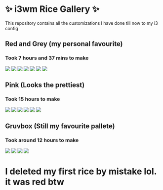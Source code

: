# ✨ i3wm Rice Gallery ✨
This repository contains all the customizations I have done till now to my i3 config

## Red and Grey (my personal favourite)
### Took 7 hours and 37 mins to make
<img src="https://raw.githubusercontent.com/RiotisWeird/i3wm-Rice-Gallery/main/red/red1.png">
<img src="https://raw.githubusercontent.com/RiotisWeird/i3wm-Rice-Gallery/main/red/red2.png">
<img src="https://raw.githubusercontent.com/RiotisWeird/i3wm-Rice-Gallery/main/red/red3.png">
<img src="https://raw.githubusercontent.com/RiotisWeird/i3wm-Rice-Gallery/main/red/red4.png">
<img src="https://raw.githubusercontent.com/RiotisWeird/i3wm-Rice-Gallery/main/red/red5.png">
<img src="https://raw.githubusercontent.com/RiotisWeird/i3wm-Rice-Gallery/main/red/red6.png">
<img src="https://raw.githubusercontent.com/RiotisWeird/i3wm-Rice-Gallery/main/red/red7.png">

## Pink (Looks the prettiest)
### Took 15 hours to make
<img src="https://raw.githubusercontent.com/RiotisWeird/i3wm-Rice-Gallery/main/pink/1.png">
<img src="https://raw.githubusercontent.com/RiotisWeird/i3wm-Rice-Gallery/main/pink/2.png">
<img src="https://raw.githubusercontent.com/RiotisWeird/i3wm-Rice-Gallery/main/pink/3.png">
<img src="https://raw.githubusercontent.com/RiotisWeird/i3wm-Rice-Gallery/main/pink/4.png">
<img src="https://raw.githubusercontent.com/RiotisWeird/i3wm-Rice-Gallery/main/pink/5.png">
<img src="https://raw.githubusercontent.com/RiotisWeird/i3wm-Rice-Gallery/main/pink/arch.png">

## Gruvbox (Still my favourite pallete)
### Took around 12 hours to make
<img src="https://raw.githubusercontent.com/RiotisWeird/i3wm-Rice-Gallery/main/gruvbox/12.png">
<img src="https://raw.githubusercontent.com/RiotisWeird/i3wm-Rice-Gallery/main/gruvbox/13.png">
<img src="https://raw.githubusercontent.com/RiotisWeird/i3wm-Rice-Gallery/main/gruvbox/14.png">
<img src="https://raw.githubusercontent.com/RiotisWeird/i3wm-Rice-Gallery/main/gruvbox/15.png">


# I deleted my first rice by mistake lol. it was red btw
